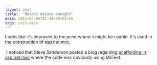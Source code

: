 ```yaml
---
layout: post
title:  "MsTest mature enough?"
date: 2011-04-01T21:44:00+02:00
tags: unit-test
---
```


<div dir="ltr" style="text-align: left;" trbidi="on">
Looks like it's improved to the point where it might be usable. It's used in the construction of asp.net mvc.<br><br>
 I noticed that Steve Sanderson posted a blog regarding <a href="http://blog.stevensanderson.com/2011/03/28/scaffolding-actions-and-unit-tests-with-mvcscaffolding/">scaffolding in asp.net mvc</a> where the code was obviously using MsTest.</div>
<div style="clear: both;"></div>